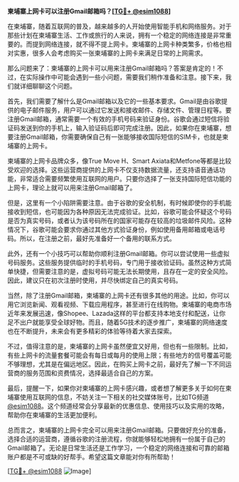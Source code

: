 **柬埔寨上网卡可以注册Gmail邮箱吗？[[TG💪+ @esim1088](https://t.me/s/esim1088)]**

在柬埔寨，随着互联网的普及，越来越多的人开始使用智能手机和网络服务。对于那些计划在柬埔寨生活、工作或旅行的人来说，拥有一个稳定的网络连接是非常重要的。而提到网络连接，就不得不提上网卡。柬埔寨的上网卡种类繁多，价格也相对实惠，很多人会考虑购买一张柬埔寨的上网卡来满足日常的上网需求。

那么问题来了：柬埔寨的上网卡可以用来注册Gmail邮箱吗？答案是肯定的！不过，在实际操作中可能会遇到一些小问题，需要我们稍作准备和注意。接下来，我们就详细聊聊这个问题。

首先，我们需要了解什么是Gmail邮箱以及它的一些基本要求。Gmail是由谷歌提供的电子邮件服务，用户可以通过它发送和接收邮件、存储文件、管理日程等。要注册Gmail邮箱，通常需要一个有效的手机号码来验证身份。谷歌会通过短信将验证码发送到你的手机上，输入验证码后即可完成注册。因此，如果你在柬埔寨，想要注册Gmail邮箱，你需要确保自己有一张能够接收国际短信的SIM卡，也就是柬埔寨的上网卡。

柬埔寨的上网卡品牌众多，像True Move H、Smart Axiata和Metfone等都是比较受欢迎的选择。这些运营商提供的上网卡不仅支持数据流量，还支持语音通话功能，非常适合需要频繁使用互联网的用户。只要你选择了一张支持国际短信功能的上网卡，理论上就可以用来注册Gmail邮箱了。

但是，这里有一个小陷阱需要注意。由于谷歌的安全机制，有时候即使你的手机能接收到短信，也可能因为各种原因无法完成验证。比如，谷歌可能会怀疑这个号码是否为真实号码，或者认为该号码所在的国家可能存在较高的垃圾邮件风险。这种情况下，谷歌可能会要求你通过其他方式验证身份，例如使用备用邮箱或电话号码。所以，在注册之前，最好先准备好一个备用的联系方式。

此外，还有一个小技巧可以帮助你顺利注册Gmail邮箱。你可以尝试使用一些虚拟号码服务。这些服务提供临时的手机号码，专门用于接收验证码。虽然这种方式简单快捷，但需要注意的是，虚拟号码可能无法长期使用，且存在一定的安全风险。因此，建议只在初次注册时使用，并尽快绑定自己的真实号码。

当然，除了注册Gmail邮箱，柬埔寨的上网卡还有很多其他的用途。比如，你可以用它浏览新闻、观看视频、下载应用程序，甚至进行在线购物。柬埔寨的电商市场近年来发展迅速，像Shopee、Lazada这样的平台都支持本地支付和配送，让你足不出户就能享受全球好物。而且，随着5G技术的逐步推广，柬埔寨的网络速度也在不断提升，未来会有更多精彩的体验等待着大家去探索。

不过，值得注意的是，柬埔寨的上网卡虽然便宜又好用，但也有一些限制。比如，有些上网卡的流量套餐可能会有每日或每月的使用上限；有些地方的信号覆盖可能不够理想，尤其是在偏远地区。因此，在购买上网卡之前，最好先了解一下不同运营商的服务范围和资费情况，选择最适合自己的方案。

最后，提醒一下，如果你对柬埔寨的上网卡感兴趣，或者想了解更多关于如何在柬埔寨使用互联网的信息，不妨关注一下相关的社交媒体账号，比如TG频道[@esim1088](https://t.me/s/esim1088)。这个频道经常会分享最新的优惠信息、使用技巧以及实用的攻略，帮助你在柬埔寨的生活更加便利。

总而言之，柬埔寨的上网卡完全可以用来注册Gmail邮箱。只要做好充分的准备，选择合适的运营商，遵循谷歌的注册流程，你就能够轻松地拥有一份属于自己的Gmail邮箱了。无论是日常生活还是工作学习，一个稳定的网络连接和可靠的邮箱账户都是不可或缺的好帮手。希望这篇文章能对你有所帮助！

[[TG💪+ @esim1088](https://t.me/s/esim1088) ![Image](https://i.postimg.cc/4NQfJmqS/Snipaste-2025-05-13-00-14-12.png)]